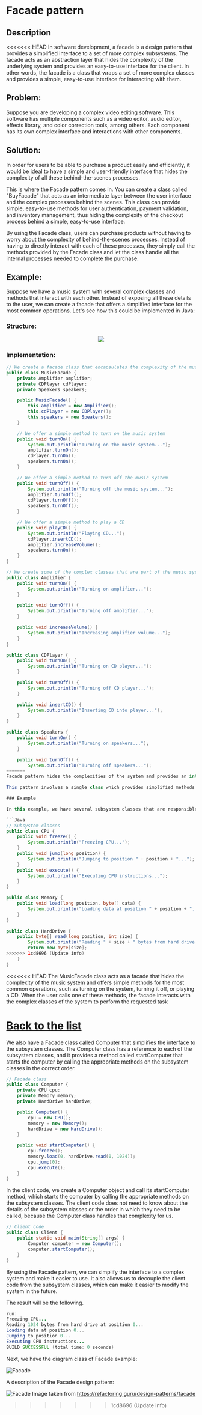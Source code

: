 # Facade pattern

## Description

<<<<<<< HEAD
In software development, a facade is a design pattern that provides a simplified interface to a set of more complex subsystems. The facade acts as an abstraction layer that hides the complexity of the underlying system and provides an easy-to-use interface for the client. In other words, the facade is a class that wraps a set of more complex classes and provides a simple, easy-to-use interface for interacting with them.

## Problem:

Suppose you are developing a complex video editing software. This software has multiple components such as a video editor, audio editor, effects library, and color correction tools, among others. Each component has its own complex interface and interactions with other components.

## Solution:

In order for users to be able to purchase a product easily and efficiently, it would be ideal to have a simple and user-friendly interface that hides the complexity of all these behind-the-scenes processes.

This is where the Facade pattern comes in. You can create a class called "BuyFacade" that acts as an intermediate layer between the user interface and the complex processes behind the scenes. This class can provide simple, easy-to-use methods for user authentication, payment validation, and inventory management, thus hiding the complexity of the checkout process behind a simple, easy-to-use interface.

By using the Facade class, users can purchase products without having to worry about the complexity of behind-the-scenes processes. Instead of having to directly interact with each of these processes, they simply call the methods provided by the Facade class and let the class handle all the internal processes needed to complete the purchase.

## Example:

Suppose we have a music system with several complex classes and methods that interact with each other. Instead of exposing all these details to the user, we can create a facade that offers a simplified interface for the most common operations. Let's see how this could be implemented in Java:

### Structure:

<p align="center">
    <img src="diagrams/Facade.drawio.svg"/>
</p>

### Implementation:

```java
// We create a facade class that encapsulates the complexity of the music system
public class MusicFacade {
    private Amplifier amplifier;
    private CDPlayer cdPlayer;
    private Speakers speakers;

    public MusicFacade() {
        this.amplifier = new Amplifier();
        this.cdPlayer = new CDPlayer();
        this.speakers = new Speakers();
    }

    // We offer a simple method to turn on the music system
    public void turnOn() {
        System.out.println("Turning on the music system...");
        amplifier.turnOn();
        cdPlayer.turnOn();
        speakers.turnOn();
    }

    // We offer a simple method to turn off the music system
    public void turnOff() {
        System.out.println("Turning off the music system...");
        amplifier.turnOff();
        cdPlayer.turnOff();
        speakers.turnOff();
    }

    // We offer a simple method to play a CD
    public void playCD() {
        System.out.println("Playing CD...");
        cdPlayer.insertCD();
        amplifier.increaseVolume();
        speakers.turnOn();
    }
}

// We create some of the complex classes that are part of the music system
public class Amplifier {
    public void turnOn() {
        System.out.println("Turning on amplifier...");
    }

    public void turnOff() {
        System.out.println("Turning off amplifier...");
    }

    public void increaseVolume() {
        System.out.println("Increasing amplifier volume...");
    }
}

public class CDPlayer {
    public void turnOn() {
        System.out.println("Turning on CD player...");
    }

    public void turnOff() {
        System.out.println("Turning off CD player...");
    }

    public void insertCD() {
        System.out.println("Inserting CD into player...");
    }
}

public class Speakers {
    public void turnOn() {
        System.out.println("Turning on speakers...");
    }

    public void turnOff() {
        System.out.println("Turning off speakers...");
=======
Facade pattern hides the complexities of the system and provides an interface to the client using which the client can access the system. This type of design pattern comes under structural pattern as this pattern adds an interface to existing system to hide its complexities.

This pattern involves a single class which provides simplified methods required by client and delegates calls to methods of existing system classes.

### Example

In this example, we have several subsystem classes that are responsible for different parts of the computer, including the CPU, Memory, and HardDrive classes.

```Java
// Subsystem classes
public class CPU {
    public void freeze() { 
        System.out.println("Freezing CPU..."); 
    }
    public void jump(long position) { 
        System.out.println("Jumping to position " + position + "..."); 
    }
    public void execute() { 
        System.out.println("Executing CPU instructions..."); 
    }
}

public class Memory {
    public void load(long position, byte[] data) {
        System.out.println("Loading data at position " + position + "...");
    }
}

public class HardDrive {
    public byte[] read(long position, int size) {
        System.out.println("Reading " + size + " bytes from hard drive at position " + position + "...");
        return new byte[size];
>>>>>>> 1cd8696 (Update info)
    }
}
```

<<<<<<< HEAD
The MusicFacade class acts as a facade that hides the complexity of the music system and offers simple methods for the most common operations, such as turning on the system, turning it off, or playing a CD. When the user calls one of these methods, the facade interacts with the complex classes of the system to perform the requested task

[Back to the list](./README.md)
=======
We also have a Facade class called Computer that simplifies the interface to the subsystem classes. The Computer class has a reference to each of the subsystem classes, and it provides a method called startComputer that starts the computer by calling the appropriate methods on the subsystem classes in the correct order.

```Java
// Facade class
public class Computer {
    private CPU cpu;
    private Memory memory;
    private HardDrive hardDrive;

    public Computer() {
        cpu = new CPU();
        memory = new Memory();
        hardDrive = new HardDrive();
    }

    public void startComputer() {
        cpu.freeze();
        memory.load(0, hardDrive.read(0, 1024));
        cpu.jump(0);
        cpu.execute();
    }
}
```

In the client code, we create a Computer object and call its startComputer method, which starts the computer by calling the appropriate methods on the subsystem classes. The client code does not need to know about the details of the subsystem classes or the order in which they need to be called, because the Computer class handles that complexity for us.

```Java
// Client code
public class Client {
    public static void main(String[] args) {
        Computer computer = new Computer();
        computer.startComputer();
    }
}
```

By using the Facade pattern, we can simplify the interface to a complex system and make it easier to use. It also allows us to decouple the client code from the subsystem classes, which can make it easier to modify the system in the future.

The result will be the following.

```Java
run:
Freezing CPU...
Reading 1024 bytes from hard drive at position 0...
Loading data at position 0...
Jumping to position 0...
Executing CPU instructions...
BUILD SUCCESSFUL (total time: 0 seconds)
```

Next, we have the diagram class of Facade example:

![Facade](Diagrams/Facade.jpg)

A description of the Facade design pattern:

![Facade](Diagrams/FacadeDescription.jpg)
Image taken from https://refactoring.guru/design-patterns/facade
>>>>>>> 1cd8696 (Update info)
